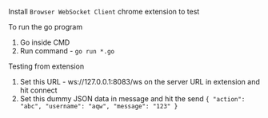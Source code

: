 Install `Browser WebSocket Client` chrome extension to test 

To run the go program
1. Go inside CMD
2. Run command - ```go run *.go```

Testing from extension
1. Set this URL - ws://127.0.0.1:8083/ws on the server URL in extension and hit connect
2. Set this dummy JSON data in message and hit the send
    `
{
      "action": "abc",
      "username": "aqw",
      "message": "123"
    }
`
